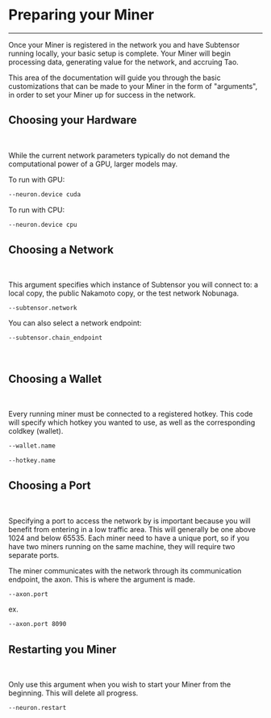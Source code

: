 # Preparing your Miner
---
Once your Miner is registered in the network you and have Subtensor running locally, your basic setup is complete. Your Miner will begin processing data, generating value for the network, and accruing Tao. 
​

This area of the documentation will guide you through the basic customizations that can be made to your Miner in the form of "arguments", in order to set your Miner up for success in the network. 
​


## Choosing your Hardware
​

While the current network parameters typically do not demand the computational power of a GPU, larger models may. 
​

To run with GPU:


```bash
--neuron.device cuda
```


To run with CPU: 
```bash
--neuron.device cpu
 ```



## Choosing a Network 
​

This argument specifies which instance of Subtensor you will connect to: a local copy, the public Nakamoto copy, or the test network Nobunaga. 
​

```
--subtensor.network 
```


You can also select a network endpoint: 
​

```bash
--subtensor.chain_endpoint
```
​

## Choosing a Wallet 
​

Every running miner must be connected to a registered hotkey. This code will specify which hotkey you wanted to use, as well as the corresponding coldkey (wallet). 
​

```bash
--wallet.name 
```


```bash
--hotkey.name
```


## Choosing a Port 
​

Specifying a port to access the network by is important because you will benefit from entering in a low traffic area. This will generally be one above 1024 and below 65535. Each miner need to have a unique port, so if you have two miners running on the same machine, they will require two separate ports. 
​

The miner communicates with the network through its communication endpoint, the axon. This is where the argument is made. 
​

```bash
--axon.port
```
​ex.
```bash
--axon.port 8090
```



## Restarting you Miner 
​

Only use this argument when you wish to start your Miner from the beginning. This will delete all progress. 
​

```bash
--neuron.restart
```

